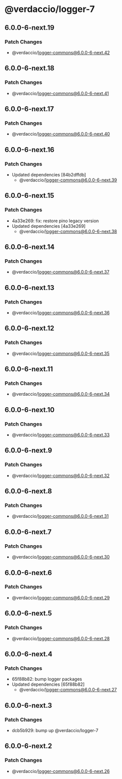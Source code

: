 # @verdaccio/logger-7

## 6.0.0-6-next.19

### Patch Changes

- @verdaccio/logger-commons@6.0.0-6-next.42

## 6.0.0-6-next.18

### Patch Changes

- @verdaccio/logger-commons@6.0.0-6-next.41

## 6.0.0-6-next.17

### Patch Changes

- @verdaccio/logger-commons@6.0.0-6-next.40

## 6.0.0-6-next.16

### Patch Changes

- Updated dependencies [84b2dffdb]
  - @verdaccio/logger-commons@6.0.0-6-next.39

## 6.0.0-6-next.15

### Patch Changes

- 4a33e269: fix: restore pino legacy version
- Updated dependencies [4a33e269]
  - @verdaccio/logger-commons@6.0.0-6-next.38

## 6.0.0-6-next.14

### Patch Changes

- @verdaccio/logger-commons@6.0.0-6-next.37

## 6.0.0-6-next.13

### Patch Changes

- @verdaccio/logger-commons@6.0.0-6-next.36

## 6.0.0-6-next.12

### Patch Changes

- @verdaccio/logger-commons@6.0.0-6-next.35

## 6.0.0-6-next.11

### Patch Changes

- @verdaccio/logger-commons@6.0.0-6-next.34

## 6.0.0-6-next.10

### Patch Changes

- @verdaccio/logger-commons@6.0.0-6-next.33

## 6.0.0-6-next.9

### Patch Changes

- @verdaccio/logger-commons@6.0.0-6-next.32

## 6.0.0-6-next.8

### Patch Changes

- @verdaccio/logger-commons@6.0.0-6-next.31

## 6.0.0-6-next.7

### Patch Changes

- @verdaccio/logger-commons@6.0.0-6-next.30

## 6.0.0-6-next.6

### Patch Changes

- @verdaccio/logger-commons@6.0.0-6-next.29

## 6.0.0-6-next.5

### Patch Changes

- @verdaccio/logger-commons@6.0.0-6-next.28

## 6.0.0-6-next.4

### Patch Changes

- 65f88b82: bump logger packages
- Updated dependencies [65f88b82]
  - @verdaccio/logger-commons@6.0.0-6-next.27

## 6.0.0-6-next.3

### Patch Changes

- dcb5b929: bump up @verdaccio/logger-7

## 6.0.0-6-next.2

### Patch Changes

- @verdaccio/logger-commons@6.0.0-6-next.26
